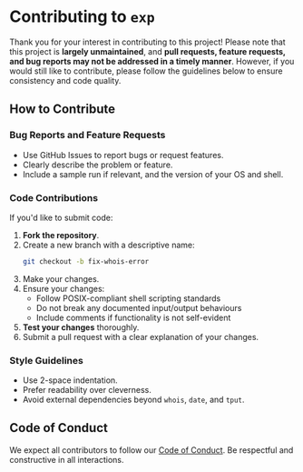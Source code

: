 # Contributing to `exp`

Thank you for your interest in contributing to this project!
Please note that this project is **largely unmaintained**, and **pull requests, feature requests, and bug reports may not be addressed in a timely manner**.
However, if you would still like to contribute, please follow the guidelines below to ensure consistency and code quality.

## How to Contribute

### Bug Reports and Feature Requests

- Use GitHub Issues to report bugs or request features.
- Clearly describe the problem or feature.
- Include a sample run if relevant, and the version of your OS and shell.

### Code Contributions

If you'd like to submit code:

1. **Fork the repository**.
2. Create a new branch with a descriptive name:
   ```bash
   git checkout -b fix-whois-error
   ```
3. Make your changes.
4. Ensure your changes:
   - Follow POSIX-compliant shell scripting standards
   - Do not break any documented input/output behaviours
   - Include comments if functionality is not self-evident
5. **Test your changes** thoroughly.
6. Submit a pull request with a clear explanation of your changes.

### Style Guidelines

- Use 2-space indentation.
- Prefer readability over cleverness.
- Avoid external dependencies beyond `whois`, `date`, and `tput`.

## Code of Conduct

We expect all contributors to follow our [Code of Conduct](CODE_OF_CONDUCT.md). Be respectful and constructive in all interactions.

